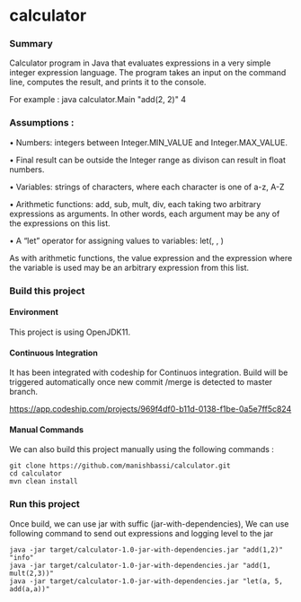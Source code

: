 # calculator
### Summary
Calculator program in Java that evaluates expressions in a very simple integer expression language. The program takes an input on the command line, computes the result, and prints it to the console. 

For example :
java calculator.Main "add(2, 2)"
4

### Assumptions :
•	Numbers: integers between Integer.MIN_VALUE and Integer.MAX_VALUE.

•   Final result can be outside the Integer range as divison can result in float numbers.	

•	Variables: strings of characters, where each character is one of a-z, A-Z

•	Arithmetic functions: add, sub, mult, div, each taking two arbitrary expressions as arguments.  In other words, each argument may be any of the expressions on this list.

•	A “let” operator for assigning values to variables:
	let(<variable name>, <value expression>, <expression where variable is used>)
	
As with arithmetic functions, the value expression and the expression where the variable is used may be an arbitrary expression from this list. 

### Build this project

#### Environment
This project is using OpenJDK11.

#### Continuous Integration
It has been integrated with codeship for Continuos integration. Build will be triggered automatically once new commit
/merge is detected to master branch.

https://app.codeship.com/projects/969f4df0-b11d-0138-f1be-0a5e7ff5c824

#### Manual Commands
We can also build this project manually using the following commands :

```
git clone https://github.com/manishbassi/calculator.git
cd calculator
mvn clean install
```

### Run this project
Once build, we can use jar with suffic (jar-with-dependencies), We can use following command to send out expressions and logging level to the jar

```
java -jar target/calculator-1.0-jar-with-dependencies.jar "add(1,2)" "info"
java -jar target/calculator-1.0-jar-with-dependencies.jar "add(1, mult(2,3))"
java -jar target/calculator-1.0-jar-with-dependencies.jar "let(a, 5, add(a,a))" 
```